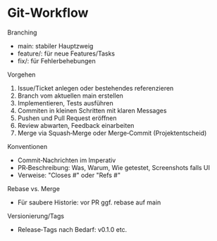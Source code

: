 # Git‑Workflow

Branching
- main: stabiler Hauptzweig
- feature/<kurzbeschreibung>: für neue Features/Tasks
- fix/<kurzbeschreibung>: für Fehlerbehebungen

Vorgehen
1. Issue/Ticket anlegen oder bestehendes referenzieren
2. Branch vom aktuellen main erstellen
3. Implementieren, Tests ausführen
4. Commiten in kleinen Schritten mit klaren Messages
5. Pushen und Pull Request eröffnen
6. Review abwarten, Feedback einarbeiten
7. Merge via Squash‑Merge oder Merge‑Commit (Projektentscheid)

Konventionen
- Commit‑Nachrichten im Imperativ
- PR‑Beschreibung: Was, Warum, Wie getestet, Screenshots falls UI
- Verweise: "Closes #<IssueNr>" oder "Refs #<IssueNr>"

Rebase vs. Merge
- Für saubere Historie: vor PR ggf. rebase auf main

Versionierung/Tags
- Release‑Tags nach Bedarf: v0.1.0 etc.
